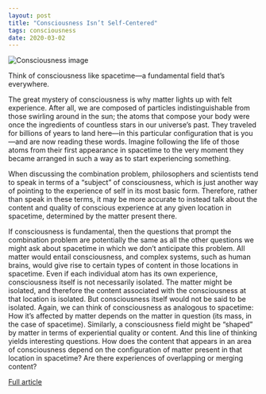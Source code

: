 ```yaml
---
layout: post
title: "Consciousness Isn’t Self-Centered"
tags: consciousness
date: 2020-03-02
---
```


![Consciousness image](http://static.nautil.us/16890_247c0a953f3a082b83443b3dfccedffb.png)

Think of consciousness like spacetime—a fundamental field that’s everywhere.

The great mystery of consciousness is why matter lights up with felt experience. After all, we 
are composed of particles indistinguishable from those swirling around in the sun; the atoms that 
compose your body were once the ingredients of countless stars in our universe’s past. They traveled 
for billions of years to land here—in this particular configuration that is you—and are now reading 
these words. Imagine following the life of those atoms from their first appearance in spacetime to 
the very moment they became arranged in such a way as to start experiencing something.

When discussing the combination problem, philosophers and scientists tend to speak in terms of 
a “subject” of consciousness, which is just another way of pointing to the experience of self 
in its most basic form. Therefore, rather than speak in these terms, it may be more accurate to 
instead talk about the content and quality of conscious experience at any given location in 
spacetime, determined by the matter present there.

If consciousness is fundamental, then the questions that prompt the combination problem are 
potentially the same as all the other questions we might ask about spacetime in which we don’t 
anticipate this problem. All matter would entail consciousness, and complex systems, such as 
human brains, would give rise to certain types of content in those locations in spacetime. Even 
if each individual atom has its own experience, consciousness itself is not necessarily isolated. 
The matter might be isolated, and therefore the content associated with the consciousness at that 
location is isolated. But consciousness itself would not be said to be isolated. Again, we can think 
of consciousness as analogous to spacetime: How it’s affected by matter depends on the matter in question 
(its mass, in the case of spacetime). Similarly, a consciousness field might be “shaped” by matter in terms 
of experiential quality or content. And this line of thinking yields interesting questions. How does the 
content that appears in an area of consciousness depend on the configuration of matter present in that 
location in spacetime? Are there experiences of overlapping or merging content?

[Full article](http://nautil.us/issue/82/panpsychism/consciousness-isnt-self_centered)
